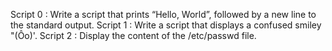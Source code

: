 Script 0 : Write a script that prints “Hello, World”, followed by a new line to the standard output.
Script 1 : Write a script that displays a confused smiley "(Ôo)'.
Script 2 : Display the content of the /etc/passwd file.
